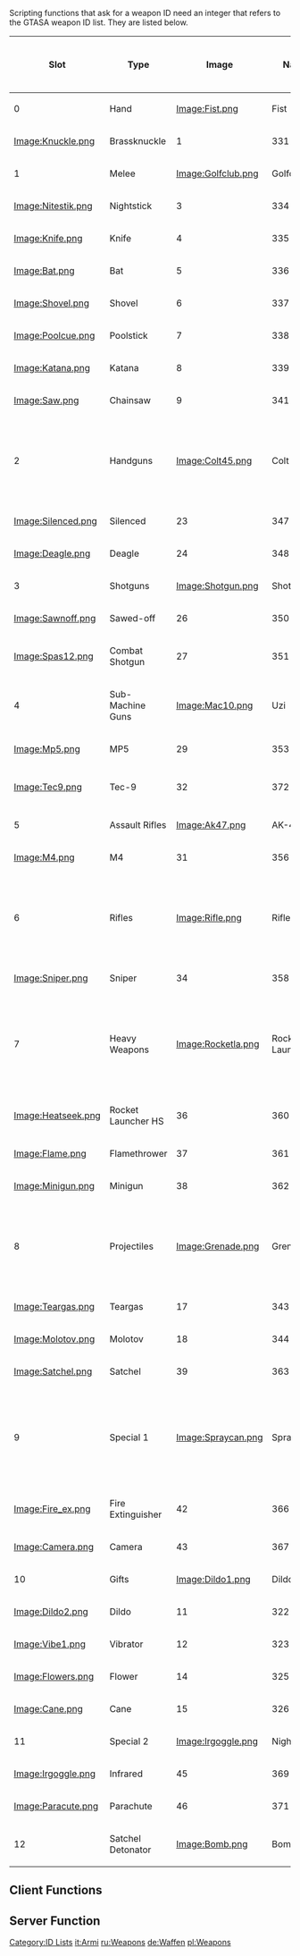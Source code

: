 Scripting functions that ask for a weapon ID need an integer that refers to the GTASA weapon ID list. They are listed below.

<table>
<thead>
<tr class="header">
<th><p>Slot</p></th>
<th><p>Type</p></th>
<th><p>Image</p></th>
<th><p>Name</p></th>
<th><p>ID</p></th>
<th><p>Model ID</p></th>
<th><p>Clip</p></th>
<th><p>Sharing slot ammo</p></th>
</tr>
</thead>
<tbody>
<tr class="odd">
<td><p>0</p></td>
<td><p>Hand</p></td>
<td><p><a href="/Image:Fist.png.md" title="wikilink">Image:Fist.png</a></p></td>
<td><p>Fist</p></td>
<td><p>0</p></td>
<td><p>-</p></td>
<td><p>-</p></td>
<td><p>-</p></td>
</tr>
<tr class="even">
<td><p><a href="/Image:Knuckle.png.md" title="wikilink">Image:Knuckle.png</a></p></td>
<td><p>Brassknuckle</p></td>
<td><p>1</p></td>
<td><p>331</p></td>
<td><p>-</p></td>
</tr>
<tr class="odd">
<td><p>1</p></td>
<td><p>Melee</p></td>
<td><p><a href="/Image:Golfclub.png.md" title="wikilink">Image:Golfclub.png</a></p></td>
<td><p>Golfclub</p></td>
<td><p>2</p></td>
<td><p>333</p></td>
<td><p>-</p></td>
<td><p>-</p></td>
</tr>
<tr class="even">
<td><p><a href="/Image:Nitestik.png.md" title="wikilink">Image:Nitestik.png</a></p></td>
<td><p>Nightstick</p></td>
<td><p>3</p></td>
<td><p>334</p></td>
<td><p>-</p></td>
</tr>
<tr class="odd">
<td><p><a href="/Image:Knife.png.md" title="wikilink">Image:Knife.png</a></p></td>
<td><p>Knife</p></td>
<td><p>4</p></td>
<td><p>335</p></td>
<td><p>-</p></td>
</tr>
<tr class="even">
<td><p><a href="/Image:Bat.png.md" title="wikilink">Image:Bat.png</a></p></td>
<td><p>Bat</p></td>
<td><p>5</p></td>
<td><p>336</p></td>
<td><p>-</p></td>
</tr>
<tr class="odd">
<td><p><a href="/Image:Shovel.png.md" title="wikilink">Image:Shovel.png</a></p></td>
<td><p>Shovel</p></td>
<td><p>6</p></td>
<td><p>337</p></td>
<td><p>-</p></td>
</tr>
<tr class="even">
<td><p><a href="/Image:Poolcue.png.md" title="wikilink">Image:Poolcue.png</a></p></td>
<td><p>Poolstick</p></td>
<td><p>7</p></td>
<td><p>338</p></td>
<td><p>-</p></td>
</tr>
<tr class="odd">
<td><p><a href="/Image:Katana.png.md" title="wikilink">Image:Katana.png</a></p></td>
<td><p>Katana</p></td>
<td><p>8</p></td>
<td><p>339</p></td>
<td><p>-</p></td>
</tr>
<tr class="even">
<td><p><a href="/Image:Saw.png.md" title="wikilink">Image:Saw.png</a></p></td>
<td><p>Chainsaw</p></td>
<td><p>9</p></td>
<td><p>341</p></td>
<td><p>-</p></td>
</tr>
<tr class="odd">
<td><p>2</p></td>
<td><p>Handguns</p></td>
<td><p><a href="/Image:Colt45.png.md" title="wikilink">Image:Colt45.png</a></p></td>
<td><p>Colt 45</p></td>
<td><p>22</p></td>
<td><p>346</p></td>
<td><p>17 (34)</p></td>
<td><p><strong>No</strong><br />
<em>Replacing handgun resets slot 2 ammo</em></p></td>
</tr>
<tr class="even">
<td><p><a href="/Image:Silenced.png.md" title="wikilink">Image:Silenced.png</a></p></td>
<td><p>Silenced</p></td>
<td><p>23</p></td>
<td><p>347</p></td>
<td><p>17</p></td>
</tr>
<tr class="odd">
<td><p><a href="/Image:Deagle.png.md" title="wikilink">Image:Deagle.png</a></p></td>
<td><p>Deagle</p></td>
<td><p>24</p></td>
<td><p>348</p></td>
<td><p>7</p></td>
</tr>
<tr class="even">
<td><p>3</p></td>
<td><p>Shotguns</p></td>
<td><p><a href="/Image:Shotgun.png.md" title="wikilink">Image:Shotgun.png</a></p></td>
<td><p>Shotgun</p></td>
<td><p>25</p></td>
<td><p>349</p></td>
<td><p>1</p></td>
<td><p>Yes</p></td>
</tr>
<tr class="odd">
<td><p><a href="/Image:Sawnoff.png.md" title="wikilink">Image:Sawnoff.png</a></p></td>
<td><p>Sawed-off</p></td>
<td><p>26</p></td>
<td><p>350</p></td>
<td><p>2 (4)</p></td>
</tr>
<tr class="even">
<td><p><a href="/Image:Spas12.png.md" title="wikilink">Image:Spas12.png</a></p></td>
<td><p>Combat Shotgun</p></td>
<td><p>27</p></td>
<td><p>351</p></td>
<td><p>7</p></td>
</tr>
<tr class="odd">
<td><p>4</p></td>
<td><p>Sub-Machine Guns</p></td>
<td><p><a href="/Image:Mac10.png.md" title="wikilink">Image:Mac10.png</a></p></td>
<td><p>Uzi</p></td>
<td><p>28</p></td>
<td><p>352</p></td>
<td><p>50 (100)</p></td>
<td><p>Yes</p></td>
</tr>
<tr class="even">
<td><p><a href="/Image:Mp5.png.md" title="wikilink">Image:Mp5.png</a></p></td>
<td><p>MP5</p></td>
<td><p>29</p></td>
<td><p>353</p></td>
<td><p>30</p></td>
</tr>
<tr class="odd">
<td><p><a href="/Image:Tec9.png.md" title="wikilink">Image:Tec9.png</a></p></td>
<td><p>Tec-9</p></td>
<td><p>32</p></td>
<td><p>372</p></td>
<td><p>50 (100)</p></td>
</tr>
<tr class="even">
<td><p>5</p></td>
<td><p>Assault Rifles</p></td>
<td><p><a href="/Image:Ak47.png.md" title="wikilink">Image:Ak47.png</a></p></td>
<td><p>AK-47</p></td>
<td><p>30</p></td>
<td><p>355</p></td>
<td><p>30</p></td>
<td><p>Yes</p></td>
</tr>
<tr class="odd">
<td><p><a href="/Image:M4.png.md" title="wikilink">Image:M4.png</a></p></td>
<td><p>M4</p></td>
<td><p>31</p></td>
<td><p>356</p></td>
<td><p>50</p></td>
</tr>
<tr class="even">
<td><p>6</p></td>
<td><p>Rifles</p></td>
<td><p><a href="/Image:Rifle.png.md" title="wikilink">Image:Rifle.png</a></p></td>
<td><p>Rifle</p></td>
<td><p>33</p></td>
<td><p>357</p></td>
<td><p>1</p></td>
<td><p><strong>No</strong><br />
<em>Replacing rifle resets slot 6 ammo</em></p></td>
</tr>
<tr class="odd">
<td><p><a href="/Image:Sniper.png.md" title="wikilink">Image:Sniper.png</a></p></td>
<td><p>Sniper</p></td>
<td><p>34</p></td>
<td><p>358</p></td>
<td><p>1</p></td>
</tr>
<tr class="even">
<td><p>7</p></td>
<td><p>Heavy Weapons</p></td>
<td><p><a href="/Image:Rocketla.png.md" title="wikilink">Image:Rocketla.png</a></p></td>
<td><p>Rocket Launcher</p></td>
<td><p>35</p></td>
<td><p>359</p></td>
<td><p>1</p></td>
<td><p><strong>No</strong><br />
<em>Replacing heavy weapon resets slot 7 ammo</em></p></td>
</tr>
<tr class="odd">
<td><p><a href="/Image:Heatseek.png.md" title="wikilink">Image:Heatseek.png</a></p></td>
<td><p>Rocket Launcher HS</p></td>
<td><p>36</p></td>
<td><p>360</p></td>
<td><p>1</p></td>
</tr>
<tr class="even">
<td><p><a href="/Image:Flame.png.md" title="wikilink">Image:Flame.png</a></p></td>
<td><p>Flamethrower</p></td>
<td><p>37</p></td>
<td><p>361</p></td>
<td><p>50</p></td>
</tr>
<tr class="odd">
<td><p><a href="/Image:Minigun.png.md" title="wikilink">Image:Minigun.png</a></p></td>
<td><p>Minigun</p></td>
<td><p>38</p></td>
<td><p>362</p></td>
<td><p>500</p></td>
</tr>
<tr class="even">
<td><p>8</p></td>
<td><p>Projectiles</p></td>
<td><p><a href="/Image:Grenade.png.md" title="wikilink">Image:Grenade.png</a></p></td>
<td><p>Grenade</p></td>
<td><p>16</p></td>
<td><p>342</p></td>
<td><p>1</p></td>
<td><p><strong>No</strong><br />
<em>Replacing projectile resets slot 8 ammo</em></p></td>
</tr>
<tr class="odd">
<td><p><a href="/Image:Teargas.png.md" title="wikilink">Image:Teargas.png</a></p></td>
<td><p>Teargas</p></td>
<td><p>17</p></td>
<td><p>343</p></td>
<td><p>1</p></td>
</tr>
<tr class="even">
<td><p><a href="/Image:Molotov.png.md" title="wikilink">Image:Molotov.png</a></p></td>
<td><p>Molotov</p></td>
<td><p>18</p></td>
<td><p>344</p></td>
<td><p>1</p></td>
</tr>
<tr class="odd">
<td><p><a href="/Image:Satchel.png.md" title="wikilink">Image:Satchel.png</a></p></td>
<td><p>Satchel</p></td>
<td><p>39</p></td>
<td><p>363</p></td>
<td><p>1</p></td>
</tr>
<tr class="even">
<td><p>9</p></td>
<td><p>Special 1</p></td>
<td><p><a href="/Image:Spraycan.png.md" title="wikilink">Image:Spraycan.png</a></p></td>
<td><p>Spraycan</p></td>
<td><p>41</p></td>
<td><p>365</p></td>
<td><p>500</p></td>
<td><p><strong>No</strong><br />
<em>Replacing slot 9 weapon resets slot 9 ammo</em></p></td>
</tr>
<tr class="odd">
<td><p><a href="/Image:Fire_ex.png.md" title="wikilink">Image:Fire_ex.png</a></p></td>
<td><p>Fire Extinguisher</p></td>
<td><p>42</p></td>
<td><p>366</p></td>
<td><p>500</p></td>
</tr>
<tr class="even">
<td><p><a href="/Image:Camera.png.md" title="wikilink">Image:Camera.png</a></p></td>
<td><p>Camera</p></td>
<td><p>43</p></td>
<td><p>367</p></td>
<td><p>36</p></td>
</tr>
<tr class="odd">
<td><p>10</p></td>
<td><p>Gifts</p></td>
<td><p><a href="/Image:Dildo1.png.md" title="wikilink">Image:Dildo1.png</a></p></td>
<td><p>Dildo</p></td>
<td><p>10</p></td>
<td><p>321</p></td>
<td><p>-</p></td>
<td><p>-</p></td>
</tr>
<tr class="even">
<td><p><a href="/Image:Dildo2.png.md" title="wikilink">Image:Dildo2.png</a></p></td>
<td><p>Dildo</p></td>
<td><p>11</p></td>
<td><p>322</p></td>
<td><p>-</p></td>
</tr>
<tr class="odd">
<td><p><a href="/Image:Vibe1.png.md" title="wikilink">Image:Vibe1.png</a></p></td>
<td><p>Vibrator</p></td>
<td><p>12</p></td>
<td><p>323</p></td>
<td><p>-</p></td>
</tr>
<tr class="even">
<td><p><a href="/Image:Flowers.png.md" title="wikilink">Image:Flowers.png</a></p></td>
<td><p>Flower</p></td>
<td><p>14</p></td>
<td><p>325</p></td>
<td><p>-</p></td>
</tr>
<tr class="odd">
<td><p><a href="/Image:Cane.png.md" title="wikilink">Image:Cane.png</a></p></td>
<td><p>Cane</p></td>
<td><p>15</p></td>
<td><p>326</p></td>
<td><p>-</p></td>
</tr>
<tr class="even">
<td><p>11</p></td>
<td><p>Special 2</p></td>
<td><p><a href="/Image:Irgoggle.png.md" title="wikilink">Image:Irgoggle.png</a></p></td>
<td><p>Nightvision</p></td>
<td><p>44</p></td>
<td><p>368</p></td>
<td><p>-</p></td>
<td><p>-</p></td>
</tr>
<tr class="odd">
<td><p><a href="/Image:Irgoggle.png.md" title="wikilink">Image:Irgoggle.png</a></p></td>
<td><p>Infrared</p></td>
<td><p>45</p></td>
<td><p>369</p></td>
<td><p>-</p></td>
</tr>
<tr class="even">
<td><p><a href="/Image:Paracute.png.md" title="wikilink">Image:Paracute.png</a></p></td>
<td><p>Parachute</p></td>
<td><p>46</p></td>
<td><p>371</p></td>
<td><p>-</p></td>
</tr>
<tr class="odd">
<td><p>12</p></td>
<td><p>Satchel Detonator</p></td>
<td><p><a href="/Image:Bomb.png.md" title="wikilink">Image:Bomb.png</a></p></td>
<td><p>Bomb</p></td>
<td><p>40</p></td>
<td><p>364</p></td>
<td><p>-</p></td>
<td><p>-</p></td>
</tr>
</tbody>
</table>

Client Functions
----------------

Server Function
---------------

[Category:ID Lists](/docs/category-id_lists.md "wikilink") [it:Armi](/docs/it-armi.md "wikilink") [ru:Weapons](/docs/ru-weapons.md "wikilink") [de:Waffen](/docs/de-waffen.md "wikilink") [pl:Weapons](/docs/pl-weapons.md "wikilink")
